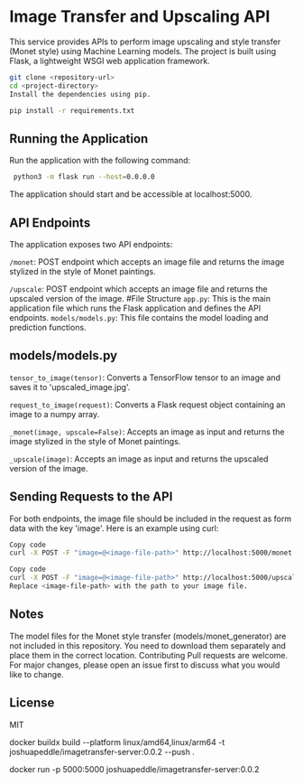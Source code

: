 # Image Transfer and Upscaling API
This service provides APIs to perform image upscaling and style transfer (Monet style) using Machine Learning models. The project is built using Flask, a lightweight WSGI web application framework.


```bash
git clone <repository-url>
cd <project-directory>
Install the dependencies using pip.
```
```bash
pip install -r requirements.txt
```
## Running the Application
Run the application with the following command:

```bash
 python3 -m flask run --host=0.0.0.0
```
The application should start and be accessible at localhost:5000.

## API Endpoints
The application exposes two API endpoints:

```/monet```: POST endpoint which accepts an image file and returns the image stylized in the style of Monet paintings.

```/upscale```: POST endpoint which accepts an image file and returns the upscaled version of the image.
#File Structure
```app.py```: This is the main application file which runs the Flask application and defines the API endpoints.
```models/models.py```: This file contains the model loading and prediction functions.
## models/models.py
```tensor_to_image(tensor)```: Converts a TensorFlow tensor to an image and saves it to 'upscaled_image.jpg'.

```request_to_image(request)```: Converts a Flask request object containing an image to a numpy array.

```_monet(image, upscale=False)```: Accepts an image as input and returns the image stylized in the style of Monet paintings.

```_upscale(image)```: Accepts an image as input and returns the upscaled version of the image.
## Sending Requests to the API
For both endpoints, the image file should be included in the request as form data with the key 'image'. Here is an example using curl:

```bash
Copy code
curl -X POST -F "image=@<image-file-path>" http://localhost:5000/monet
```
```bash
Copy code
curl -X POST -F "image=@<image-file-path>" http://localhost:5000/upscale
Replace <image-file-path> with the path to your image file.
```
## Notes
The model files for the Monet style transfer (models/monet_generator) are not included in this repository. You need to download them separately and place them in the correct location.
Contributing
Pull requests are welcome. For major changes, please open an issue first to discuss what you would like to change.

## License
MIT

docker buildx build --platform linux/amd64,linux/arm64 -t joshuapeddle/imagetransfer-server:0.0.2 --push .

docker run -p 5000:5000 joshuapeddle/imagetransfer-server:0.0.2